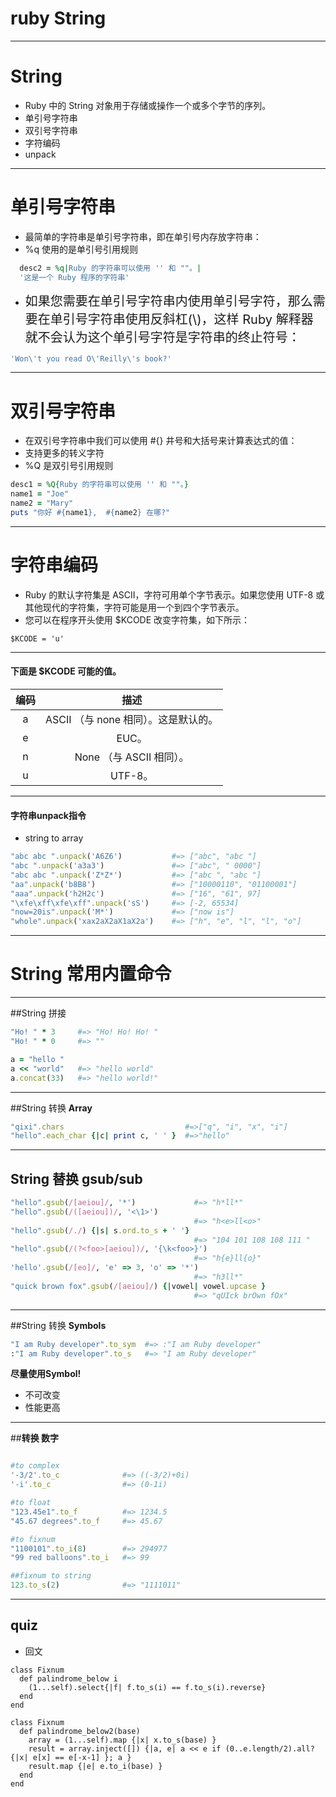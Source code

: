 # ruby **String**

---
# **String**

 - Ruby 中的 String 对象用于存储或操作一个或多个字节的序列。
 - 单引号字符串
 - 双引号字符串
 - 字符编码
 - unpack
---

# 单引号字符串
- 最简单的字符串是单引号字符串，即在单引号内存放字符串：
- %q 使用的是单引号引用规则
```ruby
  desc2 = %q|Ruby 的字符串可以使用 '' 和 ""。|
  '这是一个 Ruby 程序的字符串'
```
- <div style="font-size: 20px">如果您需要在单引号字符串内使用单引号字符，那么需要在单引号字符串使用反斜杠(\)，这样 Ruby 解释器就不会认为这个单引号字符是字符串的终止符号：</div>

```ruby
'Won\'t you read O\'Reilly\'s book?'
```
---
# 双引号字符串
- 在双引号字符串中我们可以使用 #{} 井号和大括号来计算表达式的值：
- 支持更多的转义字符
-  %Q 是双引号引用规则
```ruby
desc1 = %Q{Ruby 的字符串可以使用 '' 和 ""。}
name1 = "Joe"
name2 = "Mary"
puts "你好 #{name1},  #{name2} 在哪?"
```

---
# 字符串编码
- Ruby 的默认字符集是 ASCII，字符可用单个字节表示。如果您使用 UTF-8 或其他现代的字符集，字符可能是用一个到四个字节表示。
- 您可以在程序开头使用 $KCODE 改变字符集，如下所示：

```
$KCODE = 'u'
```
---

#### 下面是 $KCODE 可能的值。

|编码 | 描述|
|:----:|:----:|
|a | ASCII （与 none 相同）。这是默认的。|
|e | EUC。|
|n | None （与 ASCII 相同）。|
|u | UTF-8。|

---
#### 字符串unpack指令
- string to array

```ruby
"abc abc ".unpack('A6Z6')           #=> ["abc", "abc "]
"abc ".unpack('a3a3')               #=> ["abc", " 0000"]
"abc abc ".unpack('Z*Z*')           #=> ["abc ", "abc "]
"aa".unpack('b8B8')                 #=> ["10000110", "01100001"]
"aaa".unpack('h2H2c')               #=> ["16", "61", 97]
"\xfe\xff\xfe\xff".unpack('sS')     #=> [-2, 65534]
"now=20is".unpack('M*')             #=> ["now is"]
"whole".unpack('xax2aX2aX1aX2a')    #=> ["h", "e", "l", "l", "o"]

``` 
---

# **String** 常用内置命令
---

##String 拼接
```ruby
"Ho! " * 3     #=> "Ho! Ho! Ho! "
"Ho! " * 0     #=> ""

a = "hello "
a << "world"   #=> "hello world"
a.concat(33)   #=> "hello world!"
```
---

##String 转换 **Array**
```ruby
"qixi".chars                           #=>["q", "i", "x", "i"]
"hello".each_char {|c| print c, ' ' }  #=>"hello"
```
---
## String 替换 **gsub**/sub
```ruby
"hello".gsub(/[aeiou]/, '*')             #=> "h*ll*"
"hello".gsub(/([aeiou])/, '<\1>')
                                         #=> "h<e>ll<o>"
"hello".gsub(/./) {|s| s.ord.to_s + ' '}
                                         #=> "104 101 108 108 111 "
"hello".gsub(/(?<foo>[aeiou])/, '{\k<foo>}')
                                         #=> "h{e}ll{o}"
'hello'.gsub(/[eo]/, 'e' => 3, 'o' => '*')
                                         #=> "h3ll*"
"quick brown fox".gsub(/[aeiou]/) {|vowel| vowel.upcase }
                                         #=> "qUIck brOwn fOx"
```
---

##String 转换 **Symbols**

```ruby
"I am Ruby developer".to_sym  #=> :"I am Ruby developer"
:"I am Ruby developer".to_s   #=> "I am Ruby developer"
```

**尽量使用Symbol!**

- 不可改变
- 性能更高

---

##**转换 数字**
```ruby

#to complex
'-3/2'.to_c              #=> ((-3/2)+0i)
'-i'.to_c                #=> (0-1i)

#to float
"123.45e1".to_f          #=> 1234.5
"45.67 degrees".to_f     #=> 45.67

#to fixnum
"1100101".to_i(8)        #=> 294977
"99 red balloons".to_i   #=> 99

##fixnum to string
123.to_s(2)              #=> "1111011"
```

---


## quiz 

- 回文

<aside class="notes">
	
```
class Fixnum 
  def palindrome_below i
    (1...self).select{|f| f.to_s(i) == f.to_s(i).reverse}
  end  
end
```
```
class Fixnum
  def palindrome_below2(base)
    array = (1...self).map {|x| x.to_s(base) }
    result = array.inject([]) {|a, e| a << e if (0..e.length/2).all? {|x| e[x] == e[-x-1] }; a }
    result.map {|e| e.to_i(base) }
  end
end
```

</aside>